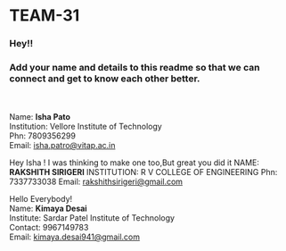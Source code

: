 # TEAM-31

### Hey!!
### Add your name and details to this readme so that we can connect and get to know each other better.
<br><br>
Name: **Isha Pato**\
Institution: Vellore Institute of Technology\
Phn: 7809356299\
Email: isha.patro@vitap.ac.in

Hey Isha !
I was thinking to make one too,But great you did it
NAME: **RAKSHITH SIRIGERI**
INSTITUTION: R V COLLEGE OF ENGINEERING
Phn: 7337733038
Email: rakshithsirigeri@gmail.com

Hello Everybody!\
Name: **Kimaya Desai**\
Institute: Sardar Patel Institute of Technology\
Contact: 9967149783\
Email: kimaya.desai941@gmail.com
